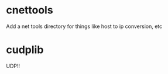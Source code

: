 # cnettools

Add a net tools directory for things like host to ip conversion, etc

# cudplib

UDP!!
